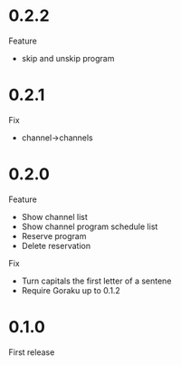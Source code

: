 # 0.2.2

Feature

- skip and unskip program

# 0.2.1

Fix

- channel->channels

# 0.2.0

Feature

- Show channel list
- Show channel program schedule list
- Reserve program
- Delete reservation

Fix

- Turn capitals the first letter of a sentene
- Require Goraku up to 0.1.2

# 0.1.0

First release
